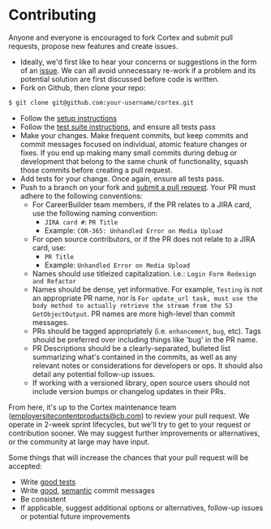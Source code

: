 # Contributing

Anyone and everyone is encouraged to fork Cortex and submit pull requests, propose new features and create issues.

* Ideally, we'd first like to hear your concerns or suggestions in the form of an [issue](https://github.com/cortex-cms/cortex/issues). We can all avoid unnecessary re-work if a problem and its potential solution are first discussed before code is written.
* Fork on Github, then clone your repo:

```bash
$ git clone git@github.com:your-username/cortex.git
```

* Follow the [setup instructions](https://docs.cortexcms.org/basics/setup/manual-setup)
* Follow the [test suite instructions](https://docs.cortexcms.org/basics/setup/core-and-plugin-development#running-test-suite), and ensure all tests pass
* Make your changes. Make frequent commits, but keep commits and commit messages focused on individual, atomic feature changes or fixes. If you end up making many small commits during debug or development that belong to the same chunk of functionality, squash those commits before creating a pull request.
* Add tests for your change. Once again, ensure all tests pass.
* Push to a branch on your fork and [submit a pull request](https://github.com/cortex-cms/cortex/compare). Your PR must adhere to the following conventions:
  * For CareerBuilder team members, if the PR relates to a JIRA card, use the following naming convention:
    * `JIRA card #`: `PR Title`
    * Example: `COR-365: Unhandled Error on Media Upload`
  * For open source contributors, or if the PR does not relate to a JIRA card, use:
    * `PR Title`
    * Example: `Unhandled Error on Media Upload`
  * Names should use titleized capitalization. i.e.: `Login Form Redesign and Refactor`
  * Names should be dense, yet informative. For example, `Testing` is not an appropriate PR name, nor is `For update_url task, must use the body method to actually retrieve the stream from the S3 GetObjectOutput`. PR names are more high-level than commit messages.
  * PRs should be tagged appropriately \(i.e. `enhancement`, `bug`, etc\). Tags should be preferred over including things like 'bug' in the PR name.
  * PR Descriptions should be a clearly-separated, bulleted list summarizing what's contained in the commits, as well as any relevant notes or considerations for developers or ops. It should also detail any potential follow-up issues.
  * If working with a versioned library, open source users should not include version bumps or changelog updates in their PRs.

From here, it's up to the Cortex maintenance team \([employersitecontentproducts@cb.com](mailto:employersitecontentproducts@cb.com)\) to review your pull request. We operate in 2-week sprint lifecycles, but we'll try to get to your request or contribution sooner. We may suggest further improvements or alternatives, or the community at large may have input.

Some things that will increase the chances that your pull request will be accepted:

* Write [good tests](http://betterspecs.org)
* Write [good](http://tbaggery.com/2008/04/19/a-note-about-git-commit-messages.html), [semantic](https://seesparkbox.com/foundry/semantic_commit_messages) commit messages
* Be consistent
* If applicable, suggest additional options or alternatives, follow-up issues or potential future improvements

